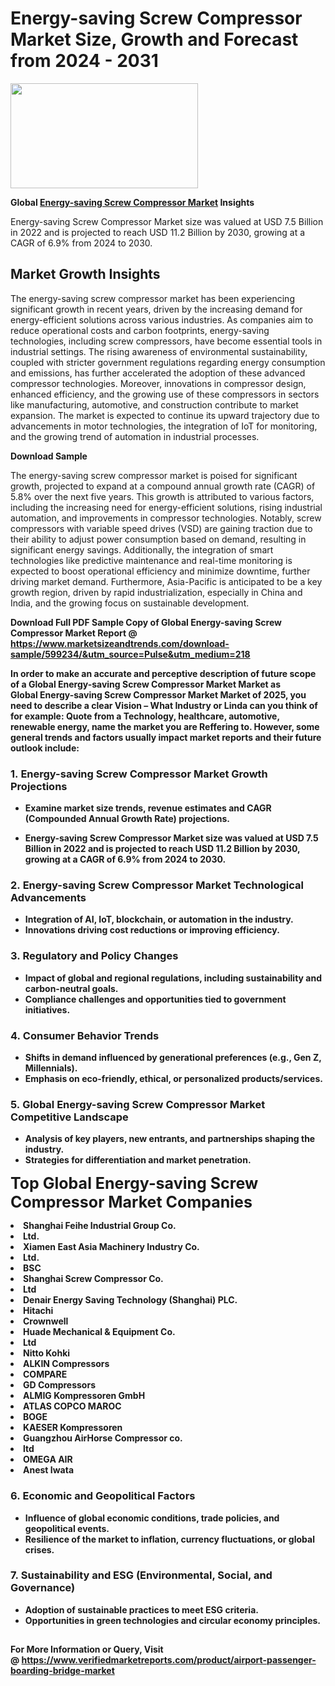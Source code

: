 <H1>Energy-saving Screw Compressor Market Size, Growth and Forecast from 2024 - 2031</H1><img class="aligncenter size-medium wp-image-584254" src="https://thirdeyenews.in/wp-content/uploads/2024/09/Global-Market-Research-300x168.jpeg" alt="" width="300" height="168" /><p><strong>Global&nbsp;<a href="https://www.marketsizeandtrends.com/download-sample/599234/&amp;utm_source=Pulse&amp;utm_medium=218">Energy-saving Screw Compressor Market</a> Insights</strong></p><p>Energy-saving Screw Compressor Market size was valued at USD 7.5 Billion in 2022 and is projected to reach USD 11.2 Billion by 2030, growing at a CAGR of 6.9% from 2024 to 2030.</p><p><h2>Market Growth Insights</h2> <p>The energy-saving screw compressor market has been experiencing significant growth in recent years, driven by the increasing demand for energy-efficient solutions across various industries. As companies aim to reduce operational costs and carbon footprints, energy-saving technologies, including screw compressors, have become essential tools in industrial settings. The rising awareness of environmental sustainability, coupled with stricter government regulations regarding energy consumption and emissions, has further accelerated the adoption of these advanced compressor technologies. Moreover, innovations in compressor design, enhanced efficiency, and the growing use of these compressors in sectors like manufacturing, automotive, and construction contribute to market expansion. The market is expected to continue its upward trajectory due to advancements in motor technologies, the integration of IoT for monitoring, and the growing trend of automation in industrial processes.</p> <p><strong>Download Sample</strong></p> <p>The energy-saving screw compressor market is poised for significant growth, projected to expand at a compound annual growth rate (CAGR) of 5.8% over the next five years. This growth is attributed to various factors, including the increasing need for energy-efficient solutions, rising industrial automation, and improvements in compressor technologies. Notably, screw compressors with variable speed drives (VSD) are gaining traction due to their ability to adjust power consumption based on demand, resulting in significant energy savings. Additionally, the integration of smart technologies like predictive maintenance and real-time monitoring is expected to boost operational efficiency and minimize downtime, further driving market demand. Furthermore, Asia-Pacific is anticipated to be a key growth region, driven by rapid industrialization, especially in China and India, and the growing focus on sustainable development. <p><strong></p><p><span class=""><strong>Download Full PDF Sample Copy of Global Energy-saving Screw Compressor Market Report</strong> @ <a href="https://www.marketsizeandtrends.com/download-sample/599234/&amp;utm_source=Pulse&amp;utm_medium=218" target="_blank">https://www.marketsizeandtrends.com/download-sample/599234/&amp;utm_source=Pulse&amp;utm_medium=218</a></span></p><p>In order to make an accurate and perceptive description of future scope of a Global&nbsp;Energy-saving Screw Compressor Market Market as Global&nbsp;Energy-saving Screw Compressor Market Market of 2025, you need to describe a clear Vision &ndash; What Industry or Linda can you think of for example: Quote from a Technology, healthcare, automotive, renewable energy, name the market you are Reffering to. However, some general trends and factors usually impact market reports and their future outlook include:</p><h3>1.&nbsp;<strong>Energy-saving Screw Compressor Market Growth Projections</strong></h3><ul><li>Examine market size trends, revenue estimates and CAGR (Compounded Annual Growth Rate) projections.</li><li><p>Energy-saving Screw Compressor Market size was valued at USD 7.5 Billion in 2022 and is projected to reach USD 11.2 Billion by 2030, growing at a CAGR of 6.9% from 2024 to 2030.</p></li></ul><h3>2.&nbsp;<strong>Energy-saving Screw Compressor Market Technological Advancements</strong></h3><ul><li>Integration of AI, IoT, blockchain, or automation in the industry.</li><li>Innovations driving cost reductions or improving efficiency.</li></ul><h3>3.&nbsp;<strong>Regulatory and Policy Changes</strong></h3><ul><li>Impact of global and regional regulations, including sustainability and carbon-neutral goals.</li><li>Compliance challenges and opportunities tied to government initiatives.</li></ul><h3>4.&nbsp;<strong>Consumer Behavior Trends</strong></h3><ul><li>Shifts in demand influenced by generational preferences (e.g., Gen Z, Millennials).</li><li>Emphasis on eco-friendly, ethical, or personalized products/services.</li></ul><h3>5.&nbsp;<strong>Global Energy-saving Screw Compressor Market Competitive Landscape</strong></h3><ul><li>Analysis of key players, new entrants, and partnerships shaping the industry.</li><li>Strategies for differentiation and market penetration.</li></ul><p data-pm-slice="1 1 []"><span style="color: inherit; font-family: inherit; font-size: 25px;">Top Global Energy-saving Screw Compressor Market Companies</span></p><div class="" data-test-id=""><p><li>Shanghai Feihe Industrial Group Co.</li><li> Ltd.</li><li> Xiamen East Asia Machinery Industry Co.</li><li> Ltd.</li><li> BSC</li><li> Shanghai Screw Compressor Co.</li><li> Ltd</li><li> Denair Energy Saving Technology (Shanghai) PLC.</li><li> Hitachi</li><li> Crownwell</li><li> Huade Mechanical & Equipment Co.</li><li> Ltd</li><li> Nitto Kohki</li><li> ALKIN Compressors</li><li> COMPARE</li><li> GD Compressors</li><li> ALMIG Kompressoren GmbH</li><li> ATLAS COPCO MAROC</li><li> BOGE</li><li> KAESER Kompressoren</li><li> Guangzhou AirHorse Compressor co.</li><li> ltd</li><li> OMEGA AIR</li><li> Anest Iwata</li></p></div><h3>6.&nbsp;<strong>Economic and Geopolitical Factors</strong></h3><ul><li>Influence of global economic conditions, trade policies, and geopolitical events.</li><li>Resilience of the market to inflation, currency fluctuations, or global crises.</li></ul><h3>7.&nbsp;<strong>Sustainability and ESG (Environmental, Social, and Governance)</strong></h3><ul><li>Adoption of sustainable practices to meet ESG criteria.</li><li>Opportunities in green technologies and circular economy principles.</li></ul><h2><strong style="font-size: 14px;">For More Information or Query, Visit @&nbsp;</strong><a style="background-color: #ffffff; font-size: 14px;" href="https://www.marketsizeandtrends.com/report/energy-saving-screw-compressor-market/" target="_blank">https://www.verifiedmarketreports.com/product/airport-passenger-boarding-bridge-market</a></h2>
